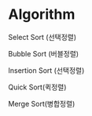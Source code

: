 # Algorithm

Select Sort (선택정렬)

Bubble Sort (버블정렬)
 
Insertion Sort (선택정렬)

Quick Sort(퀵정렬)

Merge Sort(병합정렬)
